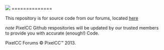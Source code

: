 <img src="http://i.imgur.com/ZfrsJKu.png">
==============

This repository is for source code from our forums, located <a href="http://pixelcc.byethost32.com/forum/">here</a>

*note* PixelCC Github respositories will be updated by our trusted members to provide you with accurate (enough!) Code.
</p>

PixelCC Forums &copy; PixelCC&trade; 2013.
